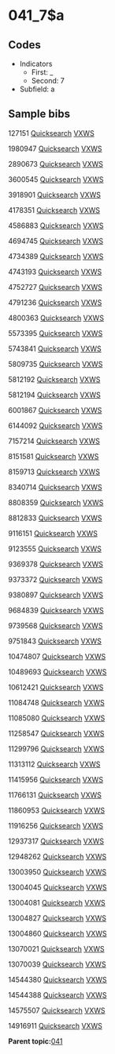 # 041\_7$a

## Codes

-   Indicators
    -   First: \_
    -   Second: 7
-   Subfield: a

## Sample bibs

127151 [Quicksearch](https://search.library.yale.edu/catalog/127151) [VXWS](http://prodorbis.library.yale.edu:7014/vxws/GetHoldingsService?bibId=127151)

1980947 [Quicksearch](https://search.library.yale.edu/catalog/1980947) [VXWS](http://prodorbis.library.yale.edu:7014/vxws/GetHoldingsService?bibId=1980947)

2890673 [Quicksearch](https://search.library.yale.edu/catalog/2890673) [VXWS](http://prodorbis.library.yale.edu:7014/vxws/GetHoldingsService?bibId=2890673)

3600545 [Quicksearch](https://search.library.yale.edu/catalog/3600545) [VXWS](http://prodorbis.library.yale.edu:7014/vxws/GetHoldingsService?bibId=3600545)

3918901 [Quicksearch](https://search.library.yale.edu/catalog/3918901) [VXWS](http://prodorbis.library.yale.edu:7014/vxws/GetHoldingsService?bibId=3918901)

4178351 [Quicksearch](https://search.library.yale.edu/catalog/4178351) [VXWS](http://prodorbis.library.yale.edu:7014/vxws/GetHoldingsService?bibId=4178351)

4586883 [Quicksearch](https://search.library.yale.edu/catalog/4586883) [VXWS](http://prodorbis.library.yale.edu:7014/vxws/GetHoldingsService?bibId=4586883)

4694745 [Quicksearch](https://search.library.yale.edu/catalog/4694745) [VXWS](http://prodorbis.library.yale.edu:7014/vxws/GetHoldingsService?bibId=4694745)

4734389 [Quicksearch](https://search.library.yale.edu/catalog/4734389) [VXWS](http://prodorbis.library.yale.edu:7014/vxws/GetHoldingsService?bibId=4734389)

4743193 [Quicksearch](https://search.library.yale.edu/catalog/4743193) [VXWS](http://prodorbis.library.yale.edu:7014/vxws/GetHoldingsService?bibId=4743193)

4752727 [Quicksearch](https://search.library.yale.edu/catalog/4752727) [VXWS](http://prodorbis.library.yale.edu:7014/vxws/GetHoldingsService?bibId=4752727)

4791236 [Quicksearch](https://search.library.yale.edu/catalog/4791236) [VXWS](http://prodorbis.library.yale.edu:7014/vxws/GetHoldingsService?bibId=4791236)

4800363 [Quicksearch](https://search.library.yale.edu/catalog/4800363) [VXWS](http://prodorbis.library.yale.edu:7014/vxws/GetHoldingsService?bibId=4800363)

5573395 [Quicksearch](https://search.library.yale.edu/catalog/5573395) [VXWS](http://prodorbis.library.yale.edu:7014/vxws/GetHoldingsService?bibId=5573395)

5743841 [Quicksearch](https://search.library.yale.edu/catalog/5743841) [VXWS](http://prodorbis.library.yale.edu:7014/vxws/GetHoldingsService?bibId=5743841)

5809735 [Quicksearch](https://search.library.yale.edu/catalog/5809735) [VXWS](http://prodorbis.library.yale.edu:7014/vxws/GetHoldingsService?bibId=5809735)

5812192 [Quicksearch](https://search.library.yale.edu/catalog/5812192) [VXWS](http://prodorbis.library.yale.edu:7014/vxws/GetHoldingsService?bibId=5812192)

5812194 [Quicksearch](https://search.library.yale.edu/catalog/5812194) [VXWS](http://prodorbis.library.yale.edu:7014/vxws/GetHoldingsService?bibId=5812194)

6001867 [Quicksearch](https://search.library.yale.edu/catalog/6001867) [VXWS](http://prodorbis.library.yale.edu:7014/vxws/GetHoldingsService?bibId=6001867)

6144092 [Quicksearch](https://search.library.yale.edu/catalog/6144092) [VXWS](http://prodorbis.library.yale.edu:7014/vxws/GetHoldingsService?bibId=6144092)

7157214 [Quicksearch](https://search.library.yale.edu/catalog/7157214) [VXWS](http://prodorbis.library.yale.edu:7014/vxws/GetHoldingsService?bibId=7157214)

8151581 [Quicksearch](https://search.library.yale.edu/catalog/8151581) [VXWS](http://prodorbis.library.yale.edu:7014/vxws/GetHoldingsService?bibId=8151581)

8159713 [Quicksearch](https://search.library.yale.edu/catalog/8159713) [VXWS](http://prodorbis.library.yale.edu:7014/vxws/GetHoldingsService?bibId=8159713)

8340714 [Quicksearch](https://search.library.yale.edu/catalog/8340714) [VXWS](http://prodorbis.library.yale.edu:7014/vxws/GetHoldingsService?bibId=8340714)

8808359 [Quicksearch](https://search.library.yale.edu/catalog/8808359) [VXWS](http://prodorbis.library.yale.edu:7014/vxws/GetHoldingsService?bibId=8808359)

8812833 [Quicksearch](https://search.library.yale.edu/catalog/8812833) [VXWS](http://prodorbis.library.yale.edu:7014/vxws/GetHoldingsService?bibId=8812833)

9116151 [Quicksearch](https://search.library.yale.edu/catalog/9116151) [VXWS](http://prodorbis.library.yale.edu:7014/vxws/GetHoldingsService?bibId=9116151)

9123555 [Quicksearch](https://search.library.yale.edu/catalog/9123555) [VXWS](http://prodorbis.library.yale.edu:7014/vxws/GetHoldingsService?bibId=9123555)

9369378 [Quicksearch](https://search.library.yale.edu/catalog/9369378) [VXWS](http://prodorbis.library.yale.edu:7014/vxws/GetHoldingsService?bibId=9369378)

9373372 [Quicksearch](https://search.library.yale.edu/catalog/9373372) [VXWS](http://prodorbis.library.yale.edu:7014/vxws/GetHoldingsService?bibId=9373372)

9380897 [Quicksearch](https://search.library.yale.edu/catalog/9380897) [VXWS](http://prodorbis.library.yale.edu:7014/vxws/GetHoldingsService?bibId=9380897)

9684839 [Quicksearch](https://search.library.yale.edu/catalog/9684839) [VXWS](http://prodorbis.library.yale.edu:7014/vxws/GetHoldingsService?bibId=9684839)

9739568 [Quicksearch](https://search.library.yale.edu/catalog/9739568) [VXWS](http://prodorbis.library.yale.edu:7014/vxws/GetHoldingsService?bibId=9739568)

9751843 [Quicksearch](https://search.library.yale.edu/catalog/9751843) [VXWS](http://prodorbis.library.yale.edu:7014/vxws/GetHoldingsService?bibId=9751843)

10474807 [Quicksearch](https://search.library.yale.edu/catalog/10474807) [VXWS](http://prodorbis.library.yale.edu:7014/vxws/GetHoldingsService?bibId=10474807)

10489693 [Quicksearch](https://search.library.yale.edu/catalog/10489693) [VXWS](http://prodorbis.library.yale.edu:7014/vxws/GetHoldingsService?bibId=10489693)

10612421 [Quicksearch](https://search.library.yale.edu/catalog/10612421) [VXWS](http://prodorbis.library.yale.edu:7014/vxws/GetHoldingsService?bibId=10612421)

11084748 [Quicksearch](https://search.library.yale.edu/catalog/11084748) [VXWS](http://prodorbis.library.yale.edu:7014/vxws/GetHoldingsService?bibId=11084748)

11085080 [Quicksearch](https://search.library.yale.edu/catalog/11085080) [VXWS](http://prodorbis.library.yale.edu:7014/vxws/GetHoldingsService?bibId=11085080)

11258547 [Quicksearch](https://search.library.yale.edu/catalog/11258547) [VXWS](http://prodorbis.library.yale.edu:7014/vxws/GetHoldingsService?bibId=11258547)

11299796 [Quicksearch](https://search.library.yale.edu/catalog/11299796) [VXWS](http://prodorbis.library.yale.edu:7014/vxws/GetHoldingsService?bibId=11299796)

11313112 [Quicksearch](https://search.library.yale.edu/catalog/11313112) [VXWS](http://prodorbis.library.yale.edu:7014/vxws/GetHoldingsService?bibId=11313112)

11415956 [Quicksearch](https://search.library.yale.edu/catalog/11415956) [VXWS](http://prodorbis.library.yale.edu:7014/vxws/GetHoldingsService?bibId=11415956)

11766131 [Quicksearch](https://search.library.yale.edu/catalog/11766131) [VXWS](http://prodorbis.library.yale.edu:7014/vxws/GetHoldingsService?bibId=11766131)

11860953 [Quicksearch](https://search.library.yale.edu/catalog/11860953) [VXWS](http://prodorbis.library.yale.edu:7014/vxws/GetHoldingsService?bibId=11860953)

11916256 [Quicksearch](https://search.library.yale.edu/catalog/11916256) [VXWS](http://prodorbis.library.yale.edu:7014/vxws/GetHoldingsService?bibId=11916256)

12937317 [Quicksearch](https://search.library.yale.edu/catalog/12937317) [VXWS](http://prodorbis.library.yale.edu:7014/vxws/GetHoldingsService?bibId=12937317)

12948262 [Quicksearch](https://search.library.yale.edu/catalog/12948262) [VXWS](http://prodorbis.library.yale.edu:7014/vxws/GetHoldingsService?bibId=12948262)

13003950 [Quicksearch](https://search.library.yale.edu/catalog/13003950) [VXWS](http://prodorbis.library.yale.edu:7014/vxws/GetHoldingsService?bibId=13003950)

13004045 [Quicksearch](https://search.library.yale.edu/catalog/13004045) [VXWS](http://prodorbis.library.yale.edu:7014/vxws/GetHoldingsService?bibId=13004045)

13004081 [Quicksearch](https://search.library.yale.edu/catalog/13004081) [VXWS](http://prodorbis.library.yale.edu:7014/vxws/GetHoldingsService?bibId=13004081)

13004827 [Quicksearch](https://search.library.yale.edu/catalog/13004827) [VXWS](http://prodorbis.library.yale.edu:7014/vxws/GetHoldingsService?bibId=13004827)

13004860 [Quicksearch](https://search.library.yale.edu/catalog/13004860) [VXWS](http://prodorbis.library.yale.edu:7014/vxws/GetHoldingsService?bibId=13004860)

13070021 [Quicksearch](https://search.library.yale.edu/catalog/13070021) [VXWS](http://prodorbis.library.yale.edu:7014/vxws/GetHoldingsService?bibId=13070021)

13070039 [Quicksearch](https://search.library.yale.edu/catalog/13070039) [VXWS](http://prodorbis.library.yale.edu:7014/vxws/GetHoldingsService?bibId=13070039)

14544380 [Quicksearch](https://search.library.yale.edu/catalog/14544380) [VXWS](http://prodorbis.library.yale.edu:7014/vxws/GetHoldingsService?bibId=14544380)

14544388 [Quicksearch](https://search.library.yale.edu/catalog/14544388) [VXWS](http://prodorbis.library.yale.edu:7014/vxws/GetHoldingsService?bibId=14544388)

14575507 [Quicksearch](https://search.library.yale.edu/catalog/14575507) [VXWS](http://prodorbis.library.yale.edu:7014/vxws/GetHoldingsService?bibId=14575507)

14916911 [Quicksearch](https://search.library.yale.edu/catalog/14916911) [VXWS](http://prodorbis.library.yale.edu:7014/vxws/GetHoldingsService?bibId=14916911)

**Parent topic:**[041](../../tags/041/041.md)

